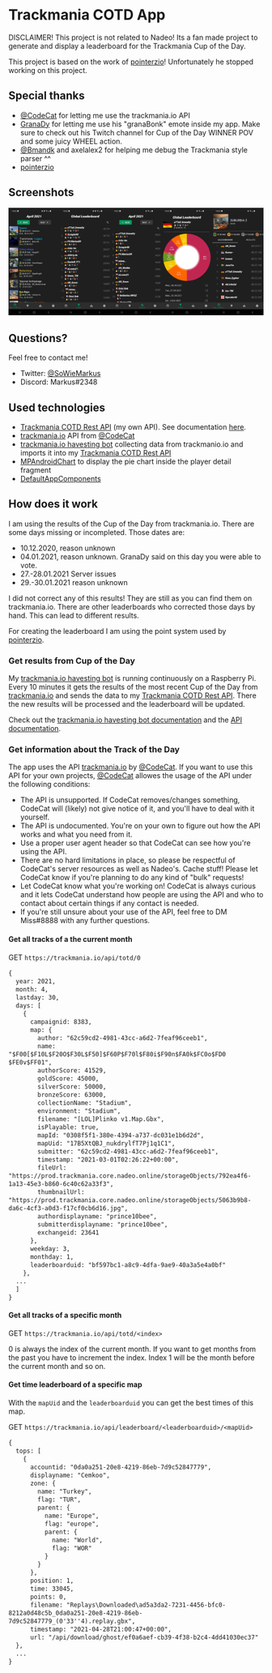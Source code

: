 # Trackmania COTD App

DISCLAIMER! This project is not related to Nadeo! Its a fan made project to generate and display a leaderboard for the Trackmania Cup of the Day.

This project is based on the work of <a href="https://docs.google.com/spreadsheets/d/e/2PACX-1vSVwwjM2OoIEWwoiKy1CqMY9oKJ2EXqWvch_gPIrOzL8WtsSoYZ-KjsiZpR3Ygt3U08VW9fxFpRyv6R/pubhtml#">pointerzio</a>! Unfortunately he stopped working on this project.

## Special thanks

* <a href="https://github.com/codecat">@CodeCat</a> for letting me use the trackmania.io API
* <a href="https://www.twitch.tv/granadyy">GranaDy</a> for letting me use his "granaBonk" emote inside my app. Make sure to check out his Twitch channel for Cup of the Day WINNER POV and some juicy WHEEL action.
* <a href="https://github.com/Bmandk">@Bmandk</a> and axelalex2 for helping me debug the Trackmania style parser ^^
* <a href="https://docs.google.com/spreadsheets/d/e/2PACX-1vSVwwjM2OoIEWwoiKy1CqMY9oKJ2EXqWvch_gPIrOzL8WtsSoYZ-KjsiZpR3Ygt3U08VW9fxFpRyv6R/pubhtml#">pointerzio</a>

## Screenshots

<img width="20%" src="https://github.com/SoWieMarkus/TrackmaniaCOTDApp/blob/main/screenshots/english/Screenshot_20210429-133205_Cup%20of%20the%20Day%20Leaderboard.jpg"><img width="20%" src="https://github.com/SoWieMarkus/TrackmaniaCOTDApp/blob/main/screenshots/english/Screenshot_20210429-133220_Cup%20of%20the%20Day%20Leaderboard.jpg"><img width="20%" src="https://github.com/SoWieMarkus/TrackmaniaCOTDApp/blob/main/screenshots/english/Screenshot_20210429-133230_Cup%20of%20the%20Day%20Leaderboard.jpg"><img width="20%" src="https://github.com/SoWieMarkus/TrackmaniaCOTDApp/blob/main/screenshots/english/Screenshot_20210429-133249_Cup%20of%20the%20Day%20Leaderboard.jpg"><img width="20%" src="https://github.com/SoWieMarkus/TrackmaniaCOTDApp/blob/main/screenshots/english/Screenshot_20210429-133327_Cup%20of%20the%20Day%20Leaderboard.jpg">

## Questions?

Feel free to contact me!

* Twitter: <a href="https://twitter.com/SoWieMarkus">@SoWieMarkus</a>
* Discord: Markus#2348

## Used technologies

* <a href="https://github.com/SoWieMarkus/TrackmaniaCOTDRestAPI">Trackmania COTD Rest API</a> (my own API). See documentation <a href="https://github.com/SoWieMarkus/TrackmaniaCOTDRestAPI#readme">here</a>.
* <a href="https://trackmania.io/#/totd">trackmania.io</a> API from <a href="https://github.com/codecat">@CodeCat</a>
* <a href="https://github.com/SoWieMarkus/TrackmaniaCOTDBot">trackmania.io havesting bot</a> collecting data from trackmanio.io and imports it into my <a href="https://github.com/SoWieMarkus/TrackmaniaCOTDRestAPI">Trackmania COTD Rest API</a>
* <a href="https://github.com/PhilJay/MPAndroidChart">MPAndroidChart</a> to display the pie chart inside the player detail fragment
* <a href="https://github.com/SoWieMarkus/DefaultAppComponents">DefaultAppComponents</a>

## How does it work

I am using the results of the Cup of the Day from trackmania.io. There are some days missing or incompleted. Those dates are:

* 10.12.2020, reason unknown
* 04.01.2021, reason unknown. GranaDy said on this day you were able to vote.
* 27.-28.01.2021 Server issues
* 29.-30.01.2021 reason unknown

I did not correct any of this results! They are still as you can find them on trackmania.io. There are other leaderboards who corrected those days by hand. This can lead to different results.

For creating the leaderboard I am using the point system used by <a href="https://docs.google.com/spreadsheets/d/e/2PACX-1vSVwwjM2OoIEWwoiKy1CqMY9oKJ2EXqWvch_gPIrOzL8WtsSoYZ-KjsiZpR3Ygt3U08VW9fxFpRyv6R/pubhtml#">pointerzio</a>.

### Get results from Cup of the Day

My <a href="https://github.com/SoWieMarkus/TrackmaniaCOTDBot">trackmania.io havesting bot</a> is running continuously on a Raspberry Pi. Every 10 minutes it gets the results of the most recent Cup of the Day from <a href="https://trackmania.io/#/cotd">trackmania.io</a> and sends the data to my <a href="https://github.com/SoWieMarkus/TrackmaniaCOTDRestAPI">Trackmania COTD Rest API</a>. There the new results will be processed and the leaderboard will be updated.

Check out the <a href="https://github.com/SoWieMarkus/TrackmaniaCOTDBot#readme">trackmania.io havesting bot documentation</a> and the <a href="https://github.com/SoWieMarkus/TrackmaniaCOTDRestAPI#readme">API documentation</a>.

### Get information about the Track of the Day

The app uses the API <a href="trackmania.io">trackmania.io</a> by <a href="https://github.com/codecat">@CodeCat</a>. If you want to use this API for your own projects, <a href="https://github.com/codecat">@CodeCat</a> allowes the usage of the API under the following conditions:

* The API is unsupported. If CodeCat removes/changes something, CodeCat will (likely) not give notice of it, and you'll have to deal with it yourself.
* The API is undocumented. You're on your own to figure out how the API works and what you need from it.
* Use a proper user agent header so that CodeCat can see how you're using the API.
* There are no hard limitations in place, so please be respectful of CodeCat's server resources as well as Nadeo's. Cache stuff! Please let CodeCat know if you're planning to do any kind of "bulk" requests!
* Let CodeCat know what you're working on! CodeCat is always curious and it lets CodeCat understand how people are using the API and who to contact about certain things if any contact is needed.
* If you're still unsure about your use of the API, feel free to DM Miss#8888 with any further questions.

#### Get all tracks of a the current month

GET `https://trackmania.io/api/totd/0`

```
{
  year: 2021,
  month: 4,
  lastday: 30,
  days: [
    {
      campaignid: 8383,
      map: {
        author: "62c59cd2-4981-43cc-a6d2-7feaf96ceeb1",
        name: "$F00[$F10L$F20O$F30L$F50]$F60P$F70l$F80i$F90n$FA0k$FC0o$FD0 $FE0v$FF01",
        authorScore: 41529,
        goldScore: 45000,
        silverScore: 50000,
        bronzeScore: 63000,
        collectionName: "Stadium",
        environment: "Stadium",
        filename: "[LOL]Plinko v1.Map.Gbx",
        isPlayable: true,
        mapId: "0308f5f1-380e-4394-a737-dc031e1b6d2d",
        mapUid: "17B5XtQBJ_nukdrylfT7Pj1q1C1",
        submitter: "62c59cd2-4981-43cc-a6d2-7feaf96ceeb1",
        timestamp: "2021-03-01T02:26:22+00:00",
        fileUrl: "https://prod.trackmania.core.nadeo.online/storageObjects/792ea4f6-1a13-45e3-b860-6c40c62a33f3",
        thumbnailUrl: "https://prod.trackmania.core.nadeo.online/storageObjects/5063b9b8-da6c-4cf3-a0d3-f17cf0cb6d16.jpg",
        authordisplayname: "prince10bee",
        submitterdisplayname: "prince10bee",
        exchangeid: 23641
      },
      weekday: 3,
      monthday: 1,
      leaderboarduid: "bf597bc1-a8c9-4dfa-9ae9-40a3a5e4a0bf"
    },
  ...
  ]
}

```

#### Get all tracks of a specific month

GET `https://trackmania.io/api/totd/<index>`

0 is always the index of the current month. If you want to get months from the past you have to increment the index. Index 1 will be the month before the current month and so on.

#### Get time leaderboard of a specific map

With the `mapUid` and the `leaderboarduid` you can get the best times of this map.

GET `https://trackmania.io/api/leaderboard/<leaderboarduid>/<mapUid>`

```
{
  tops: [
    {
      accountid: "0da0a251-20e8-4219-86eb-7d9c52847779",
      displayname: "Cemkoo",
      zone: {
        name: "Turkey",
        flag: "TUR",
        parent: {
          name: "Europe",
          flag: "europe",
          parent: {
            name: "World",
            flag: "WOR"
          }
        }
      },
      position: 1,
      time: 33045,
      points: 0,
      filename: "Replays\Downloaded\ad5a3da2-7231-4456-bfc0-8212a0d48c5b_0da0a251-20e8-4219-86eb-7d9c52847779_(0'33''4).replay.gbx",
      timestamp: "2021-04-28T21:00:47+00:00",
      url: "/api/download/ghost/ef0a6aef-cb39-4f38-b2c4-4dd41030ec37"
  },
  ...
}
```



